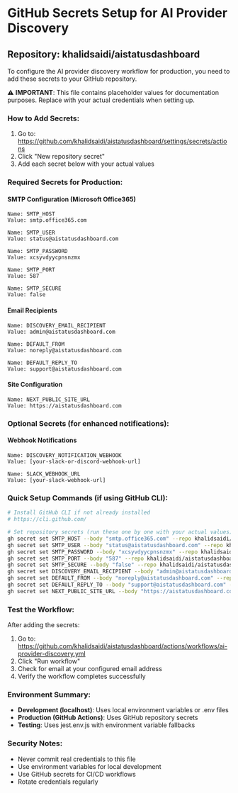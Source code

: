 # GitHub Secrets Setup for AI Provider Discovery

## Repository: khalidsaidi/aistatusdashboard

To configure the AI provider discovery workflow for production, you need to add these secrets to your GitHub repository.

⚠️ **IMPORTANT**: This file contains placeholder values for documentation purposes. Replace with your actual credentials when setting up.

### How to Add Secrets:

1. Go to: https://github.com/khalidsaidi/aistatusdashboard/settings/secrets/actions
2. Click "New repository secret"
3. Add each secret below with your actual values

### Required Secrets for Production:

#### SMTP Configuration (Microsoft Office365)

```
Name: SMTP_HOST
Value: smtp.office365.com
```

```
Name: SMTP_USER
Value: status@aistatusdashboard.com
```

```
Name: SMTP_PASSWORD
Value: xcsyvdyycpnsnzmx
```

```
Name: SMTP_PORT
Value: 587
```

```
Name: SMTP_SECURE
Value: false
```

#### Email Recipients

```
Name: DISCOVERY_EMAIL_RECIPIENT
Value: admin@aistatusdashboard.com
```

```
Name: DEFAULT_FROM
Value: noreply@aistatusdashboard.com
```

```
Name: DEFAULT_REPLY_TO
Value: support@aistatusdashboard.com
```

#### Site Configuration

```
Name: NEXT_PUBLIC_SITE_URL
Value: https://aistatusdashboard.com
```

### Optional Secrets (for enhanced notifications):

#### Webhook Notifications

```
Name: DISCOVERY_NOTIFICATION_WEBHOOK
Value: [your-slack-or-discord-webhook-url]
```

```
Name: SLACK_WEBHOOK_URL
Value: [your-slack-webhook-url]
```

### Quick Setup Commands (if using GitHub CLI):

```bash
# Install GitHub CLI if not already installed
# https://cli.github.com/

# Set repository secrets (run these one by one with your actual values)
gh secret set SMTP_HOST --body "smtp.office365.com" --repo khalidsaidi/aistatusdashboard
gh secret set SMTP_USER --body "status@aistatusdashboard.com" --repo khalidsaidi/aistatusdashboard
gh secret set SMTP_PASSWORD --body "xcsyvdyycpnsnzmx" --repo khalidsaidi/aistatusdashboard
gh secret set SMTP_PORT --body "587" --repo khalidsaidi/aistatusdashboard
gh secret set SMTP_SECURE --body "false" --repo khalidsaidi/aistatusdashboard
gh secret set DISCOVERY_EMAIL_RECIPIENT --body "admin@aistatusdashboard.com" --repo khalidsaidi/aistatusdashboard
gh secret set DEFAULT_FROM --body "noreply@aistatusdashboard.com" --repo khalidsaidi/aistatusdashboard
gh secret set DEFAULT_REPLY_TO --body "support@aistatusdashboard.com" --repo khalidsaidi/aistatusdashboard
gh secret set NEXT_PUBLIC_SITE_URL --body "https://aistatusdashboard.com" --repo khalidsaidi/aistatusdashboard
```

### Test the Workflow:

After adding the secrets:

1. Go to: https://github.com/khalidsaidi/aistatusdashboard/actions/workflows/ai-provider-discovery.yml
2. Click "Run workflow"
3. Check for email at your configured email address
4. Verify the workflow completes successfully

### Environment Summary:

- **Development (localhost)**: Uses local environment variables or .env files
- **Production (GitHub Actions)**: Uses GitHub repository secrets
- **Testing**: Uses jest.env.js with environment variable fallbacks

### Security Notes:

- Never commit real credentials to this file
- Use environment variables for local development
- Use GitHub secrets for CI/CD workflows
- Rotate credentials regularly
